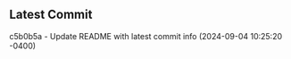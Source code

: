 
## Latest Commit
c5b0b5a - Update README with latest commit info (2024-09-04 10:25:20 -0400) <Yunxi-Zhou>
